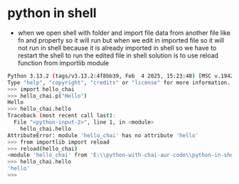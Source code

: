 # python in shell 

- when we open shell with folder and import file data from another file like fn and property so it will run but when we edit in imported file so it will not run in shell because it is already imported in shell so we have to restart the shell to run the edited file in shell solution is to use reload function from importlib module

```bash
Python 3.13.2 (tags/v3.13.2:4f8bb39, Feb  4 2025, 15:23:48) [MSC v.1942 64 bit (AMD64)] on win32
Type "help", "copyright", "credits" or "license" for more information.
>>> import hello_chai
>>> hello_chai.p("Hello")
Hello
>>> hello_chai.hello
Traceback (most recent call last):
  File "<python-input-2>", line 1, in <module>
    hello_chai.hello
AttributeError: module 'hello_chai' has no attribute 'hello'
>>> from importlib import reload
>>> reload(hello_chai)
<module 'hello_chai' from 'E:\\python-with-chai-aur-code\\python-in-shell\\hello_chai.py'>
>>> hello_chai.hello
'hello'
>>> 
```